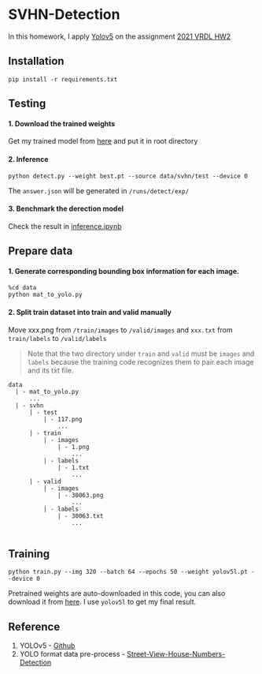 # SVHN-Detection

In this homework, I apply [Yolov5](https://github.com/ultralytics/yolov5) on the assignment [2021 VRDL HW2](https://competitions.codalab.org/competitions/35888?secret_key=7e3231e6-358b-4f06-a528-0e3c8f9e328e#results)


## Installation

```
pip install -r requirements.txt
```

## Testing
#### 1. Download the trained weights 
Get my trained model from [here](https://drive.google.com/file/d/18n7ma7Fxx_CtarzpzTDfWfNesJbptY0G/view?usp=sharing) and put it in root directory

#### 2. Inference
``` 
python detect.py --weight best.pt --source data/svhn/test --device 0
```
The `answer.json` will be generated in `/runs/detect/exp/`

#### 3. Benchmark the derection model

Check the result in [inference.ipynb](https://drive.google.com/file/d/126rWkFlOuMcd9dOD_iplUJ8hjh-K5_cZ/view?usp=sharing)

## Prepare data

#### 1. Generate corresponding bounding box information for each image.
``` 
%cd data
python mat_to_yolo.py
```


#### 2. Split train dataset into train and valid manually

Move xxx.png from `/train/images` to `/valid/images`
and `xxx.txt` from `train/labels` to `/valid/labels`

> Note that the two directory under `train` and `valid` must be `images` and `labels` because the training code recognizes them to pair each image and its txt file.

```
data
  | - mat_to_yolo.py
      ...
  | - svhn
      | - test
          | - 117.png 
              ...
      | - train
          | - images
              | - 1.png
                  ...
          | - labels
              | - 1.txt
                  ...
      | - valid
          | - images
              | - 30063.png
                  ...
          | - labels
              | - 30063.txt
                  ...
  
```

## Training

```
python train.py --img 320 --batch 64 --epochs 50 --weight yolov5l.pt --device 0
```
Pretrained weights are auto-downloaded in this code, you can also download it from [here](https://github.com/ultralytics/yolov5/releases).
I use `yolov5l` to get my final result.


## Reference

1. YOLOv5 - [Github](https://github.com/ultralytics/yolov5)
2. YOLO format data pre-process - [Street-View-House-Numbers-Detection](https://github.com/chia56028/Street-View-House-Numbers-Detection)


